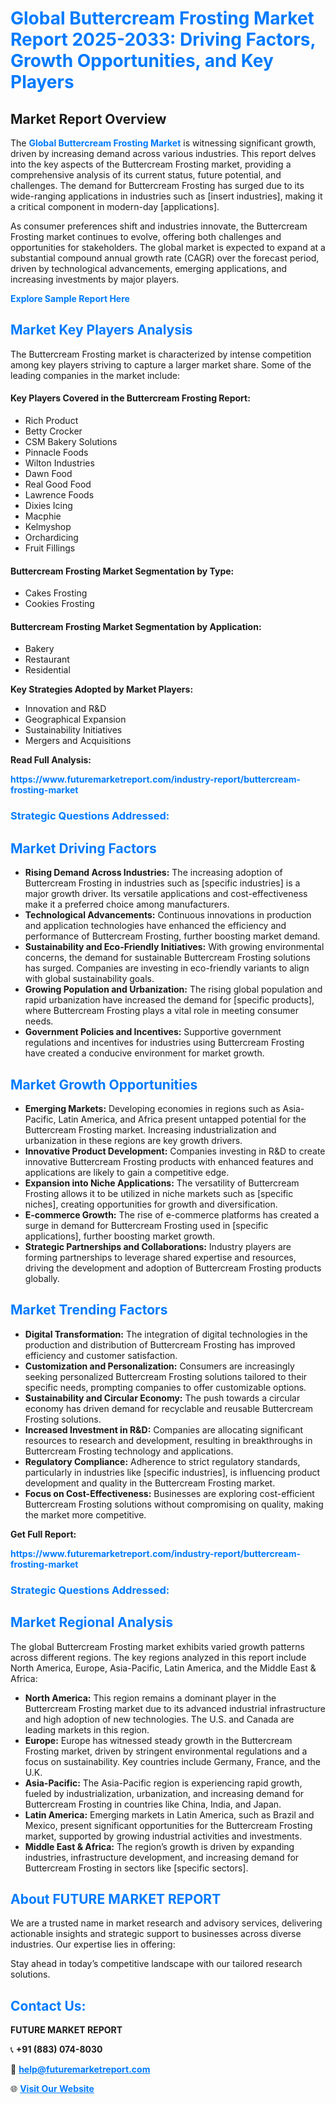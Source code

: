 <h1 style="color: #007BFF;">Global Buttercream Frosting Market Report 2025-2033: Driving Factors, Growth Opportunities, and Key Players</h1>

<section id="overview">
<h2>Market Report Overview</h2>
<p>The <a href="https://www.futuremarketreport.com/industry-report/buttercream-frosting-market" style="color: #007BFF; text-decoration: none;"><strong>Global Buttercream Frosting Market</strong></a> is witnessing significant growth, driven by increasing demand across various industries. This report delves into the key aspects of the Buttercream Frosting market, providing a comprehensive analysis of its current status, future potential, and challenges. The demand for Buttercream Frosting has surged due to its wide-ranging applications in industries such as [insert industries], making it a critical component in modern-day [applications].</p>
<p>As consumer preferences shift and industries innovate, the Buttercream Frosting market continues to evolve, offering both challenges and opportunities for stakeholders. The global market is expected to expand at a substantial compound annual growth rate (CAGR) over the forecast period, driven by technological advancements, emerging applications, and increasing investments by major players.</p>
</section>

<section id="overview">
<p><a href="https://www.futuremarketreport.com/request-sample/reportId=98395" style="color: #007BFF; text-decoration: none;"><strong>Explore Sample Report Here</strong></a></p>
</section>

<section id="key-players">
<h2 style="color: #007BFF;">Market Key Players Analysis</h2>
<p>The Buttercream Frosting market is characterized by intense competition among key players striving to capture a larger market share. Some of the leading companies in the market include:</p>
<h4>Key Players Covered in the Buttercream Frosting Report:</h4>
<ul><li>Rich Product</li><li>Betty Crocker</li><li>CSM Bakery Solutions</li><li>Pinnacle Foods</li><li>Wilton Industries</li><li>Dawn Food</li><li>Real Good Food</li><li>Lawrence Foods</li><li>Dixies Icing</li><li>Macphie</li><li>Kelmyshop</li><li>Orchardicing</li><li>Fruit Fillings</li></ul>
<h4>Buttercream Frosting Market Segmentation by Type:</h4>
<ul><li>Cakes Frosting</li><li>Cookies Frosting</li></ul>

<h4>Buttercream Frosting Market Segmentation by Application:</h4>
<ul><li>Bakery</li><li>Restaurant</li><li>Residential</li></ul>
<p><strong>Key Strategies Adopted by Market Players:</strong></p>
<ul>
<li>Innovation and R&D</li>
<li>Geographical Expansion</li>
<li>Sustainability Initiatives</li>
<li>Mergers and Acquisitions</li>
</ul>
</section>

<section>
<p><strong>Read Full Analysis: </strong></p><a href="https://www.futuremarketreport.com/industry-report/buttercream-frosting-market" style="color: #007BFF; text-decoration: none;"><strong>https://www.futuremarketreport.com/industry-report/buttercream-frosting-market</strong></a>
<h3 style="color: #007BFF;">Strategic Questions Addressed:</h3>
</section>

<section id="driving-factors">
<h2 style="color: #007BFF;">Market Driving Factors</h2>
<ul>
<li><strong>Rising Demand Across Industries:</strong> The increasing adoption of Buttercream Frosting in industries such as [specific industries] is a major growth driver. Its versatile applications and cost-effectiveness make it a preferred choice among manufacturers.</li>
<li><strong>Technological Advancements:</strong> Continuous innovations in production and application technologies have enhanced the efficiency and performance of Buttercream Frosting, further boosting market demand.</li>
<li><strong>Sustainability and Eco-Friendly Initiatives:</strong> With growing environmental concerns, the demand for sustainable Buttercream Frosting solutions has surged. Companies are investing in eco-friendly variants to align with global sustainability goals.</li>
<li><strong>Growing Population and Urbanization:</strong> The rising global population and rapid urbanization have increased the demand for [specific products], where Buttercream Frosting plays a vital role in meeting consumer needs.</li>
<li><strong>Government Policies and Incentives:</strong> Supportive government regulations and incentives for industries using Buttercream Frosting have created a conducive environment for market growth.</li>
</ul>
</section>

<section id="growth-opportunities">
<h2 style="color: #007BFF;">Market Growth Opportunities</h2>
<ul>
<li><strong>Emerging Markets:</strong> Developing economies in regions such as Asia-Pacific, Latin America, and Africa present untapped potential for the Buttercream Frosting market. Increasing industrialization and urbanization in these regions are key growth drivers.</li>
<li><strong>Innovative Product Development:</strong> Companies investing in R&D to create innovative Buttercream Frosting products with enhanced features and applications are likely to gain a competitive edge.</li>
<li><strong>Expansion into Niche Applications:</strong> The versatility of Buttercream Frosting allows it to be utilized in niche markets such as [specific niches], creating opportunities for growth and diversification.</li>
<li><strong>E-commerce Growth:</strong> The rise of e-commerce platforms has created a surge in demand for Buttercream Frosting used in [specific applications], further boosting market growth.</li>
<li><strong>Strategic Partnerships and Collaborations:</strong> Industry players are forming partnerships to leverage shared expertise and resources, driving the development and adoption of Buttercream Frosting products globally.</li>
</ul>
</section>

<section id="trending-factors">
<h2 style="color: #007BFF;">Market Trending Factors</h2>
<ul>
<li><strong>Digital Transformation:</strong> The integration of digital technologies in the production and distribution of Buttercream Frosting has improved efficiency and customer satisfaction.</li>
<li><strong>Customization and Personalization:</strong> Consumers are increasingly seeking personalized Buttercream Frosting solutions tailored to their specific needs, prompting companies to offer customizable options.</li>
<li><strong>Sustainability and Circular Economy:</strong> The push towards a circular economy has driven demand for recyclable and reusable Buttercream Frosting solutions.</li>
<li><strong>Increased Investment in R&D:</strong> Companies are allocating significant resources to research and development, resulting in breakthroughs in Buttercream Frosting technology and applications.</li>
<li><strong>Regulatory Compliance:</strong> Adherence to strict regulatory standards, particularly in industries like [specific industries], is influencing product development and quality in the Buttercream Frosting market.</li>
<li><strong>Focus on Cost-Effectiveness:</strong> Businesses are exploring cost-efficient Buttercream Frosting solutions without compromising on quality, making the market more competitive.</li>
</ul>
</section>

<section>
<p><strong>Get Full Report: </strong></p><a href="https://www.futuremarketreport.com/industry-report/buttercream-frosting-market" style="color: #007BFF; text-decoration: none;"><strong>https://www.futuremarketreport.com/industry-report/buttercream-frosting-market</strong></a>
<h3 style="color: #007BFF;">Strategic Questions Addressed:</h3>
</section>


<section id="regional-analysis">
<h2 style="color: #007BFF;">Market Regional Analysis</h2>
<p>The global Buttercream Frosting market exhibits varied growth patterns across different regions. The key regions analyzed in this report include North America, Europe, Asia-Pacific, Latin America, and the Middle East & Africa:</p>
<ul>
<li><strong>North America:</strong> This region remains a dominant player in the Buttercream Frosting market due to its advanced industrial infrastructure and high adoption of new technologies. The U.S. and Canada are leading markets in this region.</li>
<li><strong>Europe:</strong> Europe has witnessed steady growth in the Buttercream Frosting market, driven by stringent environmental regulations and a focus on sustainability. Key countries include Germany, France, and the U.K.</li>
<li><strong>Asia-Pacific:</strong> The Asia-Pacific region is experiencing rapid growth, fueled by industrialization, urbanization, and increasing demand for Buttercream Frosting in countries like China, India, and Japan.</li>
<li><strong>Latin America:</strong> Emerging markets in Latin America, such as Brazil and Mexico, present significant opportunities for the Buttercream Frosting market, supported by growing industrial activities and investments.</li>
<li><strong>Middle East & Africa:</strong> The region’s growth is driven by expanding industries, infrastructure development, and increasing demand for Buttercream Frosting in sectors like [specific sectors].</li>
</ul>
</section>

<footer>
<h2 style="color: #007BFF;">About FUTURE MARKET REPORT</h2>
<p>We are a trusted name in market research and advisory services, delivering actionable insights and strategic support to businesses across diverse industries. Our expertise lies in offering:</p>

<p>Stay ahead in today’s competitive landscape with our tailored research solutions.</p>

<h2 style="color: #007BFF;">Contact Us:</h2>
<p><strong>FUTURE MARKET REPORT</strong></p>
<p>📞 <strong>+91 (883) 074-8030</strong></p>
<p>📧 <strong><a href="mailto:help@futuremarketreport.com" style="color: #007BFF;">help@futuremarketreport.com</a></strong></p>
<p>🌐 <strong><a href="https://www.futuremarketreport.com/" style="color: #007BFF;">Visit Our Website</a></strong></p>
</footer>